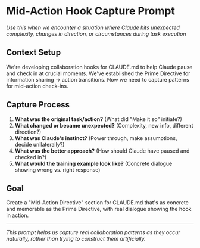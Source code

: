 # Mid-Action Hook Capture Prompt

*Use this when we encounter a situation where Claude hits unexpected complexity, changes in direction, or circumstances during task execution*

## Context Setup
We're developing collaboration hooks for CLAUDE.md to help Claude pause and check in at crucial moments. We've established the Prime Directive for information sharing → action transitions. Now we need to capture patterns for mid-action check-ins.

## Capture Process
1. **What was the original task/action?** (What did "Make it so" initiate?)
2. **What changed or became unexpected?** (Complexity, new info, different direction?)
3. **What was Claude's instinct?** (Power through, make assumptions, decide unilaterally?)
4. **What was the better approach?** (How should Claude have paused and checked in?)
5. **What would the training example look like?** (Concrete dialogue showing wrong vs. right response)

## Goal
Create a "Mid-Action Directive" section for CLAUDE.md that's as concrete and memorable as the Prime Directive, with real dialogue showing the hook in action.

---

*This prompt helps us capture real collaboration patterns as they occur naturally, rather than trying to construct them artificially.*

